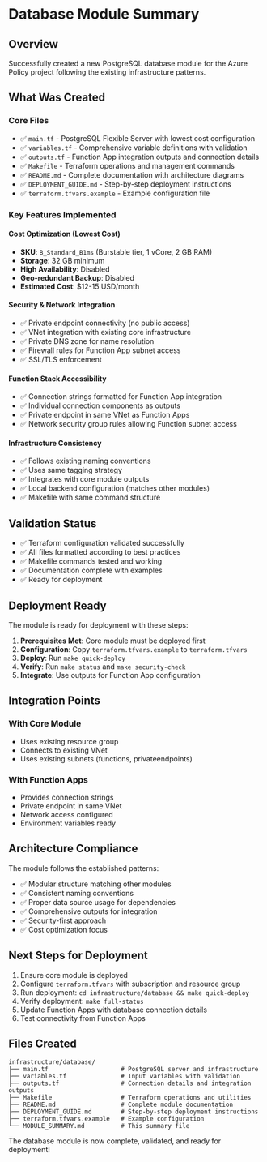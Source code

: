 # Database Module Summary

## Overview

Successfully created a new PostgreSQL database module for the Azure Policy project following the existing infrastructure patterns.

## What Was Created

### Core Files
- ✅ `main.tf` - PostgreSQL Flexible Server with lowest cost configuration
- ✅ `variables.tf` - Comprehensive variable definitions with validation
- ✅ `outputs.tf` - Function App integration outputs and connection details
- ✅ `Makefile` - Terraform operations and management commands
- ✅ `README.md` - Complete documentation with architecture diagrams
- ✅ `DEPLOYMENT_GUIDE.md` - Step-by-step deployment instructions
- ✅ `terraform.tfvars.example` - Example configuration file

### Key Features Implemented

#### Cost Optimization (Lowest Cost)
- **SKU**: `B_Standard_B1ms` (Burstable tier, 1 vCore, 2 GB RAM)
- **Storage**: 32 GB minimum
- **High Availability**: Disabled
- **Geo-redundant Backup**: Disabled
- **Estimated Cost**: $12-15 USD/month

#### Security & Network Integration
- ✅ Private endpoint connectivity (no public access)
- ✅ VNet integration with existing core infrastructure
- ✅ Private DNS zone for name resolution
- ✅ Firewall rules for Function App subnet access
- ✅ SSL/TLS enforcement

#### Function Stack Accessibility
- ✅ Connection strings formatted for Function App integration
- ✅ Individual connection components as outputs
- ✅ Private endpoint in same VNet as Function Apps
- ✅ Network security group rules allowing Function subnet access

#### Infrastructure Consistency
- ✅ Follows existing naming conventions
- ✅ Uses same tagging strategy
- ✅ Integrates with core module outputs
- ✅ Local backend configuration (matches other modules)
- ✅ Makefile with same command structure

## Validation Status

- ✅ Terraform configuration validated successfully
- ✅ All files formatted according to best practices
- ✅ Makefile commands tested and working
- ✅ Documentation complete with examples
- ✅ Ready for deployment

## Deployment Ready

The module is ready for deployment with these steps:

1. **Prerequisites Met**: Core module must be deployed first
2. **Configuration**: Copy `terraform.tfvars.example` to `terraform.tfvars`
3. **Deploy**: Run `make quick-deploy`
4. **Verify**: Run `make status` and `make security-check`
5. **Integrate**: Use outputs for Function App configuration

## Integration Points

### With Core Module
- Uses existing resource group
- Connects to existing VNet
- Uses existing subnets (functions, privateendpoints)

### With Function Apps
- Provides connection strings
- Private endpoint in same VNet
- Network access configured
- Environment variables ready

## Architecture Compliance

The module follows the established patterns:
- ✅ Modular structure matching other modules
- ✅ Consistent naming conventions
- ✅ Proper data source usage for dependencies
- ✅ Comprehensive outputs for integration
- ✅ Security-first approach
- ✅ Cost optimization focus

## Next Steps for Deployment

1. Ensure core module is deployed
2. Configure `terraform.tfvars` with subscription and resource group
3. Run deployment: `cd infrastructure/database && make quick-deploy`
4. Verify deployment: `make full-status`
5. Update Function Apps with database connection details
6. Test connectivity from Function Apps

## Files Created

```
infrastructure/database/
├── main.tf                    # PostgreSQL server and infrastructure
├── variables.tf               # Input variables with validation
├── outputs.tf                 # Connection details and integration outputs
├── Makefile                   # Terraform operations and utilities
├── README.md                  # Complete module documentation
├── DEPLOYMENT_GUIDE.md        # Step-by-step deployment instructions
├── terraform.tfvars.example   # Example configuration
└── MODULE_SUMMARY.md          # This summary file
```

The database module is now complete, validated, and ready for deployment!
